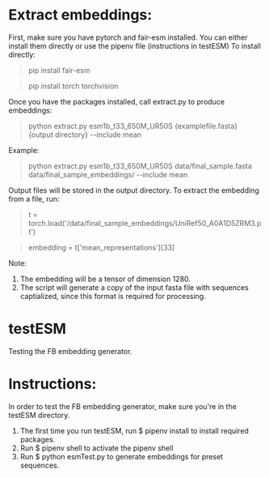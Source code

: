 # Extract embeddings:

First, make sure you have pytorch and fair-esm installed. You can either install them directly or use the pipenv file (instructions in testESM)
To install directly: 
> pip install fair-esm

> pip install torch torchvision

Once you have the packages installed, call extract.py to produce embeddings:
> python extract.py esm1b_t33_650M_UR50S {examplefile.fasta} {output directory} --include mean

Example: 
> python extract.py esm1b_t33_650M_UR50S data/final_sample.fasta data/final_sample_embeddings/ --include mean

Output files will be stored in the output directory. To extract the embedding from a file, run:
> t = torch.load('/data/final_sample_embeddings/UniRef50_A0A1D5ZRM3.pt')

> embedding = t['mean_representations'][33]

Note: 
1. The embedding will be a tensor of dimension 1280. 
2. The script will generate a copy of the input fasta file with sequences captialized, since this format is required for processing.

# testESM
Testing the FB embedding generator. 

# Instructions:
In order to test the FB embedding generator, make sure you're in the testESM directory. 

1. The first time you run testESM, run $ pipenv install to install required packages. 
2. Run $ pipenv shell to activate the pipenv shell
3. Run $ python esmTest.py to generate embeddings for preset sequences.
